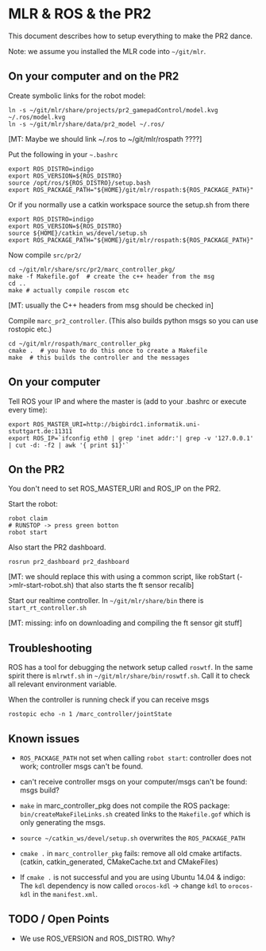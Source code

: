 MLR & ROS & the PR2
===================

This document describes how to setup everything to make the PR2 dance.

Note: we assume you installed the MLR code into `~/git/mlr`.


On your computer and on the PR2
-------------------------------

Create symbolic links for the robot model:
```
ln -s ~/git/mlr/share/projects/pr2_gamepadControl/model.kvg ~/.ros/model.kvg
ln -s ~/git/mlr/share/data/pr2_model ~/.ros/
```

[MT: Maybe we should link ~/.ros to ~/git/mlr/rospath ????]

Put the following in your `~.bashrc`
```
export ROS_DISTRO=indigo
export ROS_VERSION=${ROS_DISTRO}
source /opt/ros/${ROS_DISTRO}/setup.bash
export ROS_PACKAGE_PATH="${HOME}/git/mlr/rospath:${ROS_PACKAGE_PATH}"
```
Or if you normally use a catkin workspace source the setup.sh from there
```
export ROS_DISTRO=indigo
export ROS_VERSION=${ROS_DISTRO}
source ${HOME}/catkin_ws/devel/setup.sh
export ROS_PACKAGE_PATH="${HOME}/git/mlr/rospath:${ROS_PACKAGE_PATH}"
```

Now compile `src/pr2/`
```
cd ~/git/mlr/share/src/pr2/marc_controller_pkg/
make -f Makefile.gof  # create the c++ header from the msg
cd ..
make # actually compile roscom etc
```

[MT: usually the C++ headers from msg should be checked in]

Compile `marc_pr2_controller`. (This also builds python msgs so you can use
rostopic etc.)
```
cd ~/git/mlr/rospath/marc_controller_pkg
cmake .  # you have to do this once to create a Makefile
make  # this builds the controller and the messages
```

On your computer
----------------

Tell ROS your IP and where the master is (add to your .bashrc or execute every
time):
```
export ROS_MASTER_URI=http://bigbirdc1.informatik.uni-stuttgart.de:11311
export ROS_IP=`ifconfig eth0 | grep 'inet addr:'| grep -v '127.0.0.1' | cut -d: -f2 | awk '{ print $1}'`
```


On the PR2
----------
You don't need to set ROS_MASTER_URI and ROS_IP on the PR2.

Start the robot:
```
robot claim
# RUNSTOP -> press green botton
robot start
```
Also start the PR2 dashboard.
```
rosrun pr2_dashboard pr2_dashboard
```

[MT: we should replace this with using a common script, like robStart (->mlr-start-robot.sh) that also starts the ft sensor recalib]

Start our realtime controller. In `~/git/mlr/share/bin` there is
`start_rt_controller.sh`


[MT: missing: info on downloading and compiling the ft sensor git stuff]


Troubleshooting
----------------

ROS has a tool for debugging the network setup called `roswtf`. In the same
spirit there is `mlrwtf.sh` in `~/git/mlr/share/bin/roswtf.sh`. Call it to
check all relevant environment variable.

When the controller is running check if you can receive msgs
```
rostopic echo -n 1 /marc_controller/jointState
```


Known issues
----------------

- `ROS_PACKAGE_PATH` not set when calling `robot start`: controller does not
  work; controller msgs can't be found.

- can't receive controller msgs on your computer/msgs can't be found:
  msgs build?

- `make` in marc_controller_pkg does not compile the ROS package:
  `bin/createMakeFileLinks.sh` created links to the `Makefile.gof` which is
  only generating the msgs.

- `source ~/catkin_ws/devel/setup.sh` overwrites the `ROS_PACKAGE_PATH`

- `cmake .` in `marc_controller_pkg` fails: remove all old cmake artifacts. (catkin, catkin_generated, CMakeCache.txt and CMakeFiles)

- If `cmake .` is not successful and you are using Ubuntu 14.04 & indigo:
  The `kdl` dependency is now called `orocos-kdl` -> change `kdl` to
  `orocos-kdl` in the `manifest.xml`.


TODO / Open Points
-------------------

- We use ROS_VERSION and ROS_DISTRO. Why?
